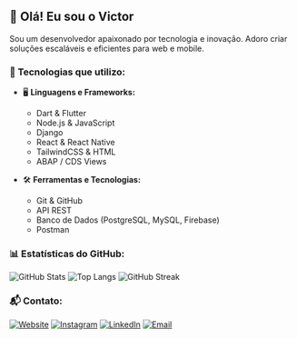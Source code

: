 ## 👋 Olá! Eu sou o Victor

Sou um desenvolvedor apaixonado por tecnologia e inovação. Adoro criar soluções escaláveis e eficientes para web e mobile.

### 🚀 Tecnologias que utilizo:

- 🖥️ **Linguagens e Frameworks:**
  - Dart & Flutter
  - Node.js & JavaScript
  - Django
  - React & React Native
  - TailwindCSS & HTML
  - ABAP / CDS Views

- 🛠 **Ferramentas e Tecnologias:**
  - Git & GitHub
  - API REST
  - Banco de Dados (PostgreSQL, MySQL, Firebase)
  - Postman

### 📊 Estatísticas do GitHub:

![GitHub Stats](https://github-readme-stats.vercel.app/api?username=seuusuario&show_icons=true&theme=blueberry)
![Top Langs](https://github-readme-stats.vercel.app/api/top-langs/?username=seuusuario&layout=compact&theme=blueberry)
![GitHub Streak](https://github-readme-streak-stats.herokuapp.com/?user=seuusuario&theme=blueberry)

### 📬 Contato:

[![Website](https://img.shields.io/badge/Website-000000?style=for-the-badge&logo=About.me&logoColor=white)]([https://seusite.com](https://victorgteixeira.com.br/))
[![Instagram](https://img.shields.io/badge/Instagram-E4405F?style=for-the-badge&logo=instagram&logoColor=white)]([https://instagram.com/seuinstagram](https://www.instagram.com/victorgteixeira?igsh=eDQwbmxtdXV6Z3M2))
[![LinkedIn](https://img.shields.io/badge/LinkedIn-0077B5?style=for-the-badge&logo=linkedin&logoColor=white)](https://linkedin.com/in/victorteixeira18)
[![Email](https://img.shields.io/badge/Email-D14836?style=for-the-badge&logo=gmail&logoColor=white)](mailto:seuemail@email.com)
